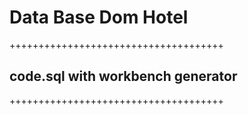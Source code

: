 # Data Base Dom Hotel 
+++++++++++++++++++++++++++++++++++++
## code.sql with workbench generator
+++++++++++++++++++++++++++++++++++++
